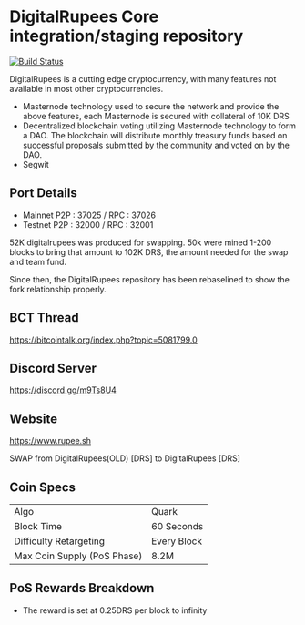 DigitalRupees Core integration/staging repository
=====================================

[![Build Status](https://travis-ci.org/digitalrupee-project/rupee.svg?branch=master)](https://github.com/digitalrupee-project/rupee)

DigitalRupees is a cutting edge cryptocurrency, with many features not available in most other cryptocurrencies.

- Masternode technology used to secure the network and provide the above features, each Masternode is secured
  with collateral of 10K DRS
- Decentralized blockchain voting utilizing Masternode technology to form a DAO. The blockchain will distribute monthly treasury funds based on successful proposals submitted by the community and voted on by the DAO.
- Segwit


## Port Details ##

- Mainnet P2P : 37025 / RPC : 37026
- Testnet P2P : 32000 / RPC : 32001


52K digitalrupees was produced for swapping. 50k were mined 1-200 blocks to bring that amount to 102K DRS, the amount needed for the swap and team fund.

Since then, the DigitalRupees repository has been rebaselined to show the fork relationship properly.

## BCT Thread ##

https://bitcointalk.org/index.php?topic=5081799.0

## Discord Server ##

https://discord.gg/m9Ts8U4

## Website ##

https://www.rupee.sh

SWAP from DigitalRupees(OLD) [DRS] to DigitalRupees [DRS]

## Coin Specs ##
<table>
<tr><td>Algo</td><td>Quark</td></tr>
<tr><td>Block Time</td><td>60 Seconds</td></tr>
<tr><td>Difficulty Retargeting</td><td>Every Block</td></tr>
<tr><td>Max Coin Supply (PoS Phase)</td><td>8.2M</td></tr>
</table>

## PoS Rewards Breakdown ##

- The reward is set at 0.25DRS per block to infinity
